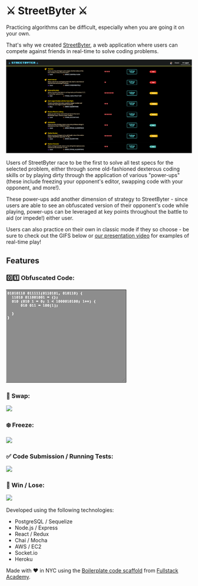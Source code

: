 # :crossed_swords: StreetByter :crossed_swords:

Practicing algorithms can be difficult, especially when you are going it on your own.

That's why we created [StreetByter](https://youtu.be/SrdHRIPqd3U), a web application where users can compete against friends in real-time to solve coding problems.

![](/media/questions.png)

Users of StreetByter race to be the first to solve all test specs for the selected problem, either through some old-fashioned dexterous coding skills or by playing dirty through the application of various "power-ups" (these include freezing your opponent's editor, swapping code with your opponent, and more!).

These power-ups add another dimension of strategy to StreetByter - since users are able to see an obfuscated version of their opponent's code while playing, power-ups can be leveraged at key points throughout the battle to aid (or impede!) either user.

Users can also practice on their own in classic mode if they so choose - be sure to check out the GIFS below or [our presentation video](https://youtu.be/SrdHRIPqd3U) for examples of real-time play!

## Features

### :zero::one: Obfuscated Code:
![](/media/obfuscated_code.gif)

### :arrows_counterclockwise: Swap:
![](/media/swap.gif)

### :snowflake: Freeze:
![](/media/freeze.gif)

### :white_check_mark: Code Submission / Running Tests:
![](/media/run_test.gif)

### :checkered_flag: Win / Lose:
![](/media/win_lose.gif)

Developed using the following technologies:
- PostgreSQL / Sequelize
- Node.js / Express
- React / Redux
- Chai / Mocha
- AWS / EC2
- Socket.io
- Heroku

Made with :heart: in NYC using the [Boilerplate code scaffold](https://github.com/FullstackAcademy/boilermaker) from [Fullstack Academy](https://github.com/FullstackAcademy).
